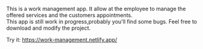 This is a work management app. 
It allow at the employee to manage the offered services and the customers appointments.  
This app is still work in progress,probably you'll find some bugs. 
Feel free to download and modify the project.

Try it: https://work-management.netlify.app/
